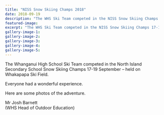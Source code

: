 ```yaml
---
title: "NISS Snow Skiing Champs 2018"
date: 2018-09-19
description: "The WHS Ski Team competed in the NISS Snow Skiing Champs 17-19 September â€“ held on Whakapapa Ski Field..."
featured-image: 
excerpt: "The WHS Ski Team competed in the NISS Snow Skiing Champs 17-19 September â€“ held on Whakapapa ski field."
gallery-image-1: 
gallery-image-2: 
gallery-image-3: 
gallery-image-4: 
gallery-image-5: 
---
```


<p>The Whanganui High School Ski Team competed in the North Island Secondary School Snow Skiing Champs<span>&nbsp;17-19 September</span><span>&nbsp;&ndash; held on Whakapapa Ski Field.</span></p>
<p><span>Everyone had a wonderful experience.</span></p>
<p><span>Here are some photos of the adventure.</span></p>
<p><span>Mr Josh Barnett<br />(WHS Head of Outdoor Education)</span></p>

